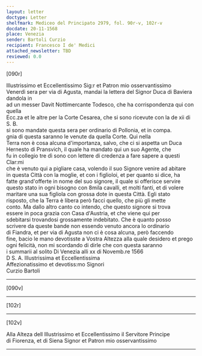 ```yaml
---
layout: letter
doctype: Letter
shelfmark: Mediceo del Principato 2979, fol. 90r-v, 102r-v
docdate: 20-11-1568
place: Venezia
sender: Bartoli Curzio
recipient: Francesco I de' Medici
attached_newsletter: TBD
reviewed: 0.0
---
```


[090r]  
  
  
Illustrissimo et Eccellentissimo Sig:r et Patron mio osservantissimo  
Venerdì sera per via di Agusta, mandai la lettera del Signor Duca di Baviera dandola in  
ad un messer Davit Nottimercante Todesco, che ha corrispondenza qui con quella  
Ecc.za et le altre per la Corte Cesarea, che si sono ricevute con la de xii di S. B.  
si sono mandate questa sera per ordinario di Pollonia, et in compa.  
gnia di questa saranno le venute da quella Corte. Qui nella  
Terra non è cosa alcuna d'importanza, salvo, che ci si aspetta un Duca  
Hernesto di Pransvich, il quale ha mandato qui un suo Agente, che  
fu in collegio tre dì sono con lettere di credenza a fare sapere a questi Clar:mi  
che è venuto qui a pigliare casa, volendo il suo Signore venire ad abitare  
in questa Città con la moglie, et con i figlioloi, et per quanto si dice, ha  
fatte grand'offerte in nome del suo signore, il quale si offerisce servire  
questo stato in ogni bisogno con 8mila cavalli, et molti fanti, et di volere  
maritare una sua figliola con grossa dote in questa Città. Egli stato  
risposto, che la Terra è libera però facci quello, che più gli mette  
conto. Ma dallo altro canto co intendo, che questo signore si trova  
essere in poca grazia con Casa d'Austria, et che viene qui per  
sdebitarsi trovandosi grossamente indebitato. Che è quanto posso  
scrivere da queste bande non essendo venuto ancora lo ordinario  
di Fiandra, et per via di Agusta non ci è cosa alcuna, però faccendo  
fine, bacio le mano devotisste a Vostra Altezza alla quale desidero et prego  
ogni felicità, non mi scordando di dirle che con questa saranno  
i summarii al solito Di Venezia alli xx di Novemb.re 1566  
D S. A. Illustrissima et Eccellentissima  
Affezionatissimo et devotiss:mo Signori  
Curzio Bartoli  
  
---  

[090v]  
  
  
  
---  

[102r]  
  
  
  
---  

[102v]  
  
  
Alla Alteza dell Illustrissimo et Eccellentissimo il Servitore Principe  
di Fiorenza, et di Siena Signor et Patron mio osservantissimo  
  
---  

